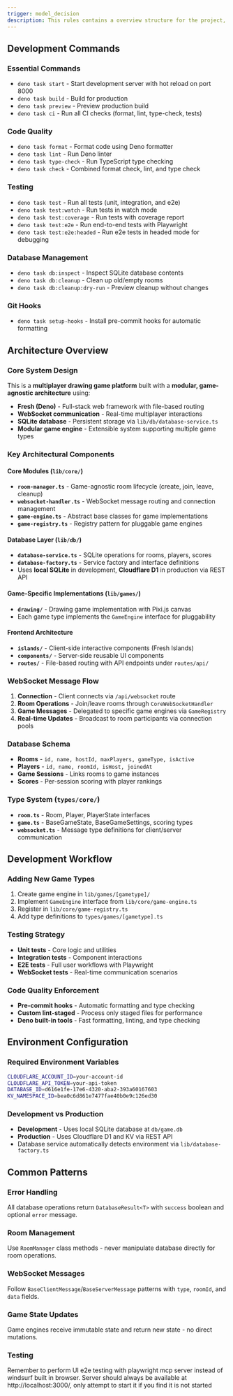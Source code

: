 ```yaml
---
trigger: model_decision
description: This rules contains a overview structure for the project, development command and testing stregegy
---
```


## Development Commands

### Essential Commands
- `deno task start` - Start development server with hot reload on port 8000
- `deno task build` - Build for production 
- `deno task preview` - Preview production build
- `deno task ci` - Run all CI checks (format, lint, type-check, tests)

### Code Quality
- `deno task format` - Format code using Deno formatter
- `deno task lint` - Run Deno linter
- `deno task type-check` - Run TypeScript type checking
- `deno task check` - Combined format check, lint, and type check

### Testing
- `deno task test` - Run all tests (unit, integration, and e2e)
- `deno task test:watch` - Run tests in watch mode
- `deno task test:coverage` - Run tests with coverage report
- `deno task test:e2e` - Run end-to-end tests with Playwright
- `deno task test:e2e:headed` - Run e2e tests in headed mode for debugging

### Database Management
- `deno task db:inspect` - Inspect SQLite database contents
- `deno task db:cleanup` - Clean up old/empty rooms
- `deno task db:cleanup:dry-run` - Preview cleanup without changes

### Git Hooks
- `deno task setup-hooks` - Install pre-commit hooks for automatic formatting

## Architecture Overview

### Core System Design
This is a **multiplayer drawing game platform** built with a **modular, game-agnostic architecture** using:
- **Fresh (Deno)** - Full-stack web framework with file-based routing
- **WebSocket communication** - Real-time multiplayer interactions
- **SQLite database** - Persistent storage via `lib/db/database-service.ts`
- **Modular game engine** - Extensible system supporting multiple game types

### Key Architectural Components

#### Core Modules (`lib/core/`)
- **`room-manager.ts`** - Game-agnostic room lifecycle (create, join, leave, cleanup)
- **`websocket-handler.ts`** - WebSocket message routing and connection management  
- **`game-engine.ts`** - Abstract base classes for game implementations
- **`game-registry.ts`** - Registry pattern for pluggable game engines

#### Database Layer (`lib/db/`)
- **`database-service.ts`** - SQLite operations for rooms, players, scores
- **`database-factory.ts`** - Service factory and interface definitions
- Uses **local SQLite** in development, **Cloudflare D1** in production via REST API

#### Game-Specific Implementations (`lib/games/`)
- **`drawing/`** - Drawing game implementation with Pixi.js canvas
- Each game type implements the `GameEngine` interface for pluggability

#### Frontend Architecture
- **`islands/`** - Client-side interactive components (Fresh Islands)
- **`components/`** - Server-side reusable UI components  
- **`routes/`** - File-based routing with API endpoints under `routes/api/`

### WebSocket Message Flow
1. **Connection** - Client connects via `/api/websocket` route
2. **Room Operations** - Join/leave rooms through `CoreWebSocketHandler`
3. **Game Messages** - Delegated to specific game engines via `GameRegistry`
4. **Real-time Updates** - Broadcast to room participants via connection pools

### Database Schema
- **Rooms** - `id, name, hostId, maxPlayers, gameType, isActive`
- **Players** - `id, name, roomId, isHost, joinedAt`  
- **Game Sessions** - Links rooms to game instances
- **Scores** - Per-session scoring with player rankings

### Type System (`types/core/`)
- **`room.ts`** - Room, Player, PlayerState interfaces
- **`game.ts`** - BaseGameState, BaseGameSettings, scoring types
- **`websocket.ts`** - Message type definitions for client/server communication

## Development Workflow

### Adding New Game Types
1. Create game engine in `lib/games/[gametype]/`
2. Implement `GameEngine` interface from `lib/core/game-engine.ts`
3. Register in `lib/core/game-registry.ts`
4. Add type definitions to `types/games/[gametype].ts`

### Testing Strategy  
- **Unit tests** - Core logic and utilities
- **Integration tests** - Component interactions  
- **E2E tests** - Full user workflows with Playwright
- **WebSocket tests** - Real-time communication scenarios

### Code Quality Enforcement
- **Pre-commit hooks** - Automatic formatting and type checking
- **Custom lint-staged** - Process only staged files for performance
- **Deno built-in tools** - Fast formatting, linting, and type checking

## Environment Configuration

### Required Environment Variables
```bash
CLOUDFLARE_ACCOUNT_ID=your-account-id
CLOUDFLARE_API_TOKEN=your-api-token  
DATABASE_ID=d616e1fe-17e6-4320-aba2-393a60167603
KV_NAMESPACE_ID=bea0c6d861e7477fae40b0e9c126ed30
```

### Development vs Production
- **Development** - Uses local SQLite database at `db/game.db`
- **Production** - Uses Cloudflare D1 and KV via REST API
- Database service automatically detects environment via `lib/database-factory.ts`

## Common Patterns

### Error Handling
All database operations return `DatabaseResult<T>` with `success` boolean and optional `error` message.

### Room Management  
Use `RoomManager` class methods - never manipulate database directly for room operations.

### WebSocket Messages
Follow `BaseClientMessage`/`BaseServerMessage` patterns with `type`, `roomId`, and `data` fields.

### Game State Updates
Game engines receive immutable state and return new state - no direct mutations.

### Testing

Remember to perform UI e2e testing with playwright mcp server instead of windsurf built in browser. Server should always be available at http://localhost:3000/, only attempt to start it if you find it is not started